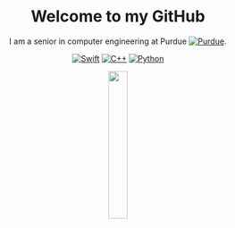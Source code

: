 <div align = center>

# Welcome to my GitHub
I am a senior in computer engineering at Purdue [![Purdue](https://avatars.githubusercontent.com/u/64897673?s=200&v=4)](https://www.purdue.edu/).

[![Swift](https://img.shields.io/badge/Swift-F05138?logo=swift&logoColor=white&style=for-the-badge)](https://developer.apple.com/swift/)
[![C++](https://img.shields.io/badge/C++-00599C?logo=c%2B%2B&logoColor=white&style=for-the-badge)](https://en.cppreference.com/w/)
[![Python](https://img.shields.io/badge/Python-3776AB?logo=python&logoColor=white&style=for-the-badge)](https://python.org/)

[<img width=26% src="https://github-readme-stats.vercel.app/api/top-langs/?username=Coop8&layout=compact&langs_count=10&theme=nord">](https://github.com/Coop8)
